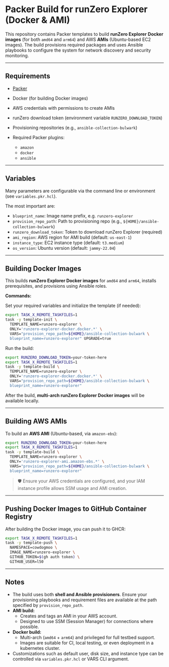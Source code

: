 # Packer Build for runZero Explorer (Docker & AMI)

This repository contains Packer templates to build **runZero Explorer**
**Docker images** (for both `amd64` and `arm64`) and AWS **AMIs** (Ubuntu-based
EC2 images). The build provisions required packages and uses Ansible playbooks
to configure the system for network discovery and security monitoring.

---

## Requirements

- [Packer](https://www.packer.io/)
- Docker (for building Docker images)
- AWS credentials with permissions to create AMIs
- runZero download token (environment variable `RUNZERO_DOWNLOAD_TOKEN`)
- Provisioning repositories (e.g., `ansible-collection-bulwark`)
- Required Packer plugins:

  - `amazon`
  - `docker`
  - `ansible`

---

## Variables

Many parameters are configurable via the command line or environment
(see `variables.pkr.hcl`).

The most important are:

- `blueprint_name`: Image name prefix, e.g. `runzero-explorer`
- `provision_repo_path`: Path to provisioning repo (e.g., `${HOME}/ansible-collection-bulwark`)
- `runzero_download_token`: Token to download runZero Explorer (required)
- `ami_region`: AWS region for AMI build (default: `us-east-1`)
- `instance_type`: EC2 instance type (default: `t3.medium`)
- `os_version`: Ubuntu version (default: `jammy-22.04`)

---

## Building Docker Images

This builds **runZero Explorer Docker images** for `amd64` and `arm64`,
installs prerequisites, and provisions using Ansible roles.

**Commands:**

Set your required variables and initialize the template (if needed):

```bash
export TASK_X_REMOTE_TASKFILES=1
task -y template-init \
  TEMPLATE_NAME=runzero-explorer \
  ONLY='runzero-explorer-docker.docker.*' \
  VARS="provision_repo_path=${HOME}/ansible-collection-bulwark \
  blueprint_name=runzero-explorer" UPGRADE=true
```

Run the build:

```bash
export RUNZERO_DOWNLOAD_TOKEN=your-token-here
export TASK_X_REMOTE_TASKFILES=1
task -y template-build \
  TEMPLATE_NAME=runzero-explorer \
  ONLY='runzero-explorer-docker.docker.*' \
  VARS="provision_repo_path=${HOME}/ansible-collection-bulwark \
  blueprint_name=runzero-explorer"
```

After the build, **multi-arch runZero Explorer Docker images** will be
available locally.

---

## Building AWS AMIs

To build an **AWS AMI** (Ubuntu-based, via `amazon-ebs`):

```bash
export RUNZERO_DOWNLOAD_TOKEN=your-token-here
export TASK_X_REMOTE_TASKFILES=1
task -y template-build \
  TEMPLATE_NAME=runzero-explorer \
  ONLY='runzero-explorer-ami.amazon-ebs.*' \
  VARS="provision_repo_path=${HOME}/ansible-collection-bulwark \
  blueprint_name=runzero-explorer"
```

> 🛡️ Ensure your AWS credentials are configured, and your IAM instance profile
> allows SSM usage and AMI creation.

---

## Pushing Docker Images to GitHub Container Registry

After building the Docker image, you can push it to GHCR:

```bash
export TASK_X_REMOTE_TASKFILES=1
task -y template-push \
  NAMESPACE=cowdogmoo \
  IMAGE_NAME=runzero-explorer \
  GITHUB_TOKEN=$(gh auth token) \
  GITHUB_USER=l50
```

---

## Notes

- The build uses both **shell and Ansible provisioners**. Ensure your
  provisioning playbooks and requirement files are available at the path
  specified by `provision_repo_path`.
- **AMI build:**
  - Creates and tags an AMI in your AWS account.
  - Designed to use SSM (Session Manager) for connections where possible.
- **Docker build:**
  - Multi-arch (`amd64` + `arm64`) and privileged for full testbed support.
  - Images are suitable for CI, local testing, or even deployment in a
    kubernetes cluster.
- Customizations such as default user, disk size, and instance type can be
  controlled via `variables.pkr.hcl` or VARS CLI argument.
